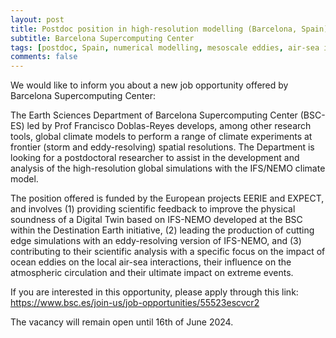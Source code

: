 ```yaml
---
layout: post
title: Postdoc position in high-resolution modelling (Barcelona, Spain)
subtitle: Barcelona Supercomputing Center 
tags: [postdoc, Spain, numerical modelling, mesoscale eddies, air-sea interactions]
comments: false
---
```

We would like to inform you about a new job opportunity offered by Barcelona Supercomputing Center:

The Earth Sciences Department of Barcelona Supercomputing Center (BSC-ES) led by Prof Francisco Doblas-Reyes develops, among other research tools, global climate models to perform a range of climate experiments at frontier (storm and eddy-resolving) spatial resolutions. The Department is looking for a postdoctoral researcher to assist in the development and analysis of the high-resolution global simulations with the IFS/NEMO climate model.

The position offered is funded by the European projects EERIE and EXPECT, and involves (1) providing scientific feedback to improve the physical soundness of a Digital Twin based on IFS-NEMO developed at the BSC within the Destination Earth initiative, (2) leading the production of cutting edge simulations with an eddy-resolving version of IFS-NEMO, and (3) contributing to their scientific analysis with a specific focus on the impact of ocean eddies on the local air-sea interactions, their influence on the atmospheric circulation and their ultimate impact on extreme events.

If you are interested in this opportunity, please apply through this link: https://www.bsc.es/join-us/job-opportunities/55523escvcr2

The vacancy will remain open until 16th of June 2024.
